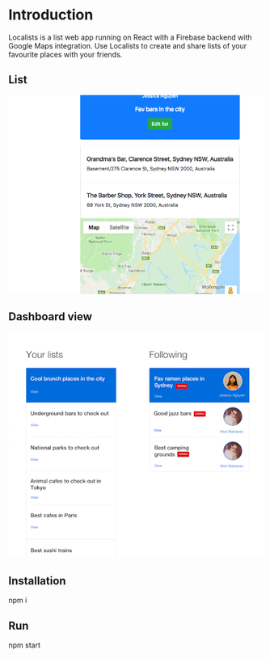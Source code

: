 # Introduction

Localists is a list web app running on React with a Firebase backend with Google Maps integration. Use Localists to create and share lists of your favourite places with your friends.

## List

![](lists.png)

## Dashboard view

![](dashboard.png)

## Installation
npm i

## Run
npm start
